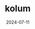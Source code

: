 ---  
layout: startup_page  
title: "kolum"  
id: "kolum.earth"  
permalink: "/kolumkolum.earth07112024/"  
website: "https://www.kolum.earth/en"  
funding_round: "Pre-Seed"  
funding_amount: "€2.1M"  
investors: "FoodLabs, Anna Alex, Markus Sudhoff, Markus Linder, Janine Lampprecht"  
about: "kolum is a B2B startup providing a carbon regulation compliance platform that helps EU companies ensure CBAM compliance and assists third-country manufacturers in accurately calculating and sharing emission data. Its end-to-end software solution simplifies compliance with carbon pricing regulations in international trade, addressing the challenges posed by the Carbon Border Adjustment Mechanism (CBAM). Kolum integrates with existing processes to help organizations stay compliant and manage carbon costs efficiently."  
markets: "ClimateTech, B2B SaaS, Software Development, Web Development"  
hq: "Berlin, Berlin, Germany"  
founded_year: "2023"  
linkedin: "https://www.linkedin.com/company/kolum-earth/"  
twitter: ""  
instagram: ""  
facebook: ""  
crunchbase: "https://www.crunchbase.com/organization/kolum-earth"  
pitchbook: "https://pitchbook.com/profiles/company/594122-59"  

date_display: "11-Jul-2024"  
date: "2024-07-11"

# SEO Optimization  
meta_title: "kolum - Pre-Seed Funding (€2.1M)"  
meta_description: "kolum, kolum is a B2B startup providing a carbon regulation compliance platform that helps EU companies ensure CBAM compliance and assists third-country manu..."  
meta_keywords: "kolum, ClimateTech, B2B SaaS, Software Development, Web Development, Pre-Seed funding"  
canonical_url: "https://startup.projectstartups.com/kolumkolum.earth07112024/"  
---